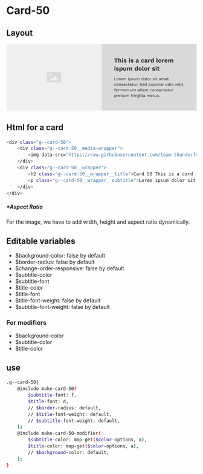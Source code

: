 # Card-50

## Layout

![alt text][card-50]

[card-50]: /src/img/global-components/card/card-50.jpg

## Html for a card

```sh
<div class="g--card-50">
    <div class="g--card-50__media-wrapper">
        <img data-src="https://raw.githubusercontent.com/team-thunderfoot/ui/main/src/img/global-components/img-placeholder.jpg" src="/src/img/global-components/placeholder.jpg" alt="img alt" class="g--card-50__media-wrapper__media g--lazy-01 f--ar" width="1000" height="1000" style="aspect-ratio: 1000 / 1000">
    </div>
    <div class="g--card-50__wrapper">
        <h2 class="g--card-50__wrapper__title">Card 50 This is a card lorem ispum dolor sit</h2>
        <p class="g--card-50__wrapper__subtitle">Lorem ipsum dolor sit amet consectetur. Sed pulvinar odio velit fermentum etiam consectetur pretium fringilla metus.</p>
    </div>
</div>
```

##### \*Aspect Ratio

For the image, we have to add width, height and aspect ratio dynamically.

## Editable variables

- $background-color: false by default
- $border-radius: false by default
- $change-order-responsive: false by default
- $subtitle-color
- $subtitle-font
- $title-color
- $title-font
- $title-font-weight: false by default
- $subtitle-font-weight: false by default

### For modifiers

- $background-color
- $subtitle-color
- $title-color

## use

```sh
.g--card-50{
    @include make-card-50(
        $subtitle-font: f,
        $title-font: d,
        // $border-radius: default,
        // $title-font-weight: default,
        // $subtitle-font-weight: default,
    );
    @include make-card-50-modifier(
        $subtitle-color: map-get($color-options, a),
        $title-color: map-get($color-options, a),
        // $background-color: default,
    );
}
```
